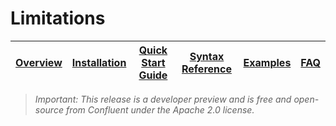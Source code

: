 # Limitations

| [Overview](/docs/) | [Installation](/docs/installation.md) | [Quick Start Guide](/docs/installation.md) | [Syntax Reference](/docs/syntax-reference.md) | [Examples](/docs/examples.md) | [FAQ](/docs/faq.md)  |
|----------|--------------|-------------|------------------|------------------|------------------|

> *Important: This release is a *developer preview* and is free and open-source from Confluent under the Apache 2.0 license.*
